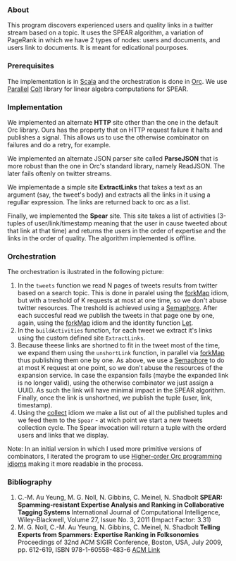 ### About
This program discovers experienced users and quality links in a twitter stream based on a topic. It uses the SPEAR algorithm, a variation of PageRank in which we have 2 types of nodes: users and documents, and users link to documents. It is meant for edicational pourposes.

### Prerequisites
The implementation is in [Scala](http://www.scala-lang.org/) and the orchestration is done in [Orc](http://orc.csres.utexas.edu/). We use [Parallel](https://sites.google.com/site/piotrwendykier/software/parallelcolt) [Colt](http://acs.lbl.gov/software/colt/) library for linear algebra computations for SPEAR.

### Implementation
We implemented an alternate **HTTP** site other than the one in the default Orc library. Ours has the property that on HTTP request failure it halts and publishes a signal. This allows us to use the otherwise combinator on failures and do a retry, for example.

We implemented an alternate JSON parser site called **ParseJSON** that is more robust than the one in Orc's standard library, namely ReadJSON. The later fails oftenly on twitter streams.

We implementade a simple site **ExtractLinks** that takes a text as an argument (say, the tweet's body) and extracts all the links in it using a regullar expression. The links are returned back to orc as a list.

Finally, we implemented the **Spear** site. This site takes a list of activities (3-tuples of user/link/timestamp meaning that the user in cause tweeted about that link at that time) and returns the users in the order of expertise and the links in the order of quality. The algorithm implemented is offline.

### Orchestration
The orchestration is ilustrated in the following picture:

[orchestration]: orchestration.png "Orchestration"

1. In the `tweets` function we read N pages of tweets results from twitter based on a search topic. This is done in paralel using the [forkMap](http://orc.csres.utexas.edu/documentation/html/refmanual/refmanual.html#N144FD) idiom, but with a treshold of K requests at most at one time, so we don't abuse twitter resources. The treshold is achieved using a [Semaphore](http://orc.csres.utexas.edu/documentation/html/refmanual/refmanual.html#N14CDB). After each succesful read we publish the tweets in that page one by one, again, using the [forkMap](http://orc.csres.utexas.edu/documentation/html/refmanual/refmanual.html#N144FD) idiom and the identity function [Let](http://orc.csres.utexas.edu/documentation/html/refmanual/refmanual.html#N14110).
2. In the `buildActivities` function, for each tweet we extract it's links using the custom defined site `ExtractLinks`. 
3. Because theese links are shortned to fit in the tweet most of the time, we expand them using the `unshortLink` function, in parallel via [forkMap](http://orc.csres.utexas.edu/documentation/html/refmanual/refmanual.html#N144FD) thus publishing them one by one. As above, we use a [Semaphore](http://orc.csres.utexas.edu/documentation/html/refmanual/refmanual.html#N14CDB) to do at most K request at one point, so we don't abuse the resources of the expansion service. In case the expansion fails (maybe the expanded link is no longer valid), using the otherwise combinator we just assign a UUID. As such the link will have minimal impact in the SPEAR algorithm. Finally, once the link is unshortned, we publish the tuple (user, link, timestamp).
4. Using the [collect](http://orc.csres.utexas.edu/documentation/html/refmanual/refmanual.html#N14629) idiom we make a list out of all the published tuples and we feed them to the `Spear` - at wich point we start a new tweets collection cycle. The Spear invocation will return a tuple with the orderd users and links that we display.

Note: In an initial version in which I used more primitive versions of combinators, I iterated the program to use [Higher-order Orc programming idioms](http://orc.csres.utexas.edu/documentation/html/refmanual/refmanual.html#ref.stdlib.idioms) making it more readable in the process.

### Bibliography
1. C.-M. Au Yeung, M. G. Noll, N. Gibbins, C. Meinel, N. Shadbolt
**SPEAR: Spamming-resistant Expertise Analysis and Ranking in Collaborative Tagging Systems**
International Journal of Computational Intelligence, Wiley-Blackwell, Volume 27, Issue No. 3, 2011 (Impact Factor: 3.31)
2. M. G. Noll, C.-M. Au Yeung, N. Gibbins, C. Meinel, N. Shadbolt
**Telling Experts from Spammers: Expertise Ranking in Folksonomies**
Proceedings of 32nd ACM SIGIR Conference, Boston, USA, July 2009, pp. 612-619, ISBN 978-1-60558-483-6 [ACM Link](http://dl.acm.org/citation.cfm?id=1571941.1572046)
